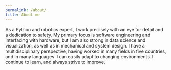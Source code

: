 ```yaml
---
permalink: /about/
title: About me
---
```


As a Python and robotics expert, I work precisely with an eye for detail and a dedication to safety.
My primary focus is software engineering and interfacing with hardware,
but I am also strong in data science and visualization, as well as in mechanical and system design.
I have a multidisciplinary perspective, having worked in many fields in five countries, and in many languages.
I can easily adapt to changing environments. I continue to learn, and always strive to improve. 
